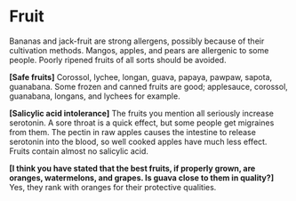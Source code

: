 # Fruit

Bananas and jack-fruit are strong allergens, possibly because of their cultivation methods. Mangos, apples, and pears are allergenic to some people. Poorly ripened fruits of all sorts should be avoided.

**[Safe fruits]**
Corossol, lychee, longan, guava, papaya, pawpaw, sapota, guanabana. Some frozen and canned fruits are good; applesauce, corossol, guanabana, longans, and lychees for example.

**[Salicylic acid intolerance]**
The fruits you mention all seriously increase serotonin. A sore throat is a quick effect, but some people get migraines from them. The pectin in raw apples causes the intestine to release serotonin into the blood, so well cooked apples have much less effect. Fruits contain almost no salicylic acid. 

**[I think you have stated that the best fruits, if properly grown, are oranges, watermelons, and grapes. Is guava close to them in quality?]**
Yes, they rank with oranges for their protective qualities.
